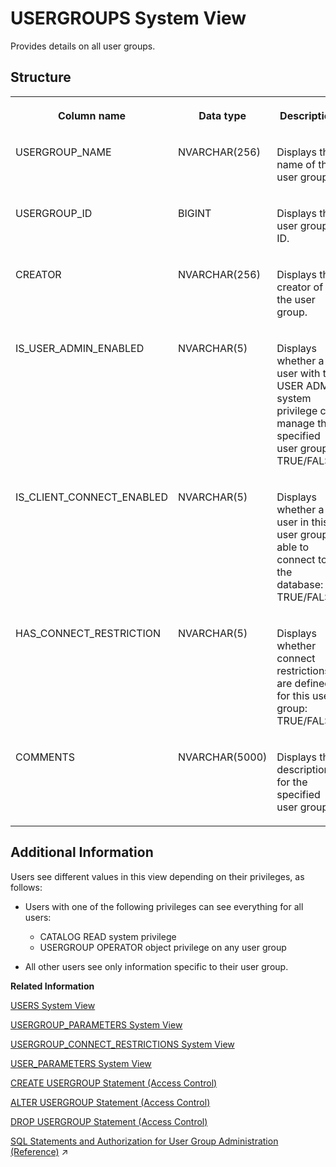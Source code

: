 <!-- loioac342d0868b244b0b42e16b3dbb5d7bc -->

# USERGROUPS System View

Provides details on all user groups.



<a name="loioac342d0868b244b0b42e16b3dbb5d7bc___a_f_l__p_a_c_k_a_g_e_s_1struct_AFL_PACKAGES"/>

## Structure


<table>
<tr>
<th valign="top">

Column name



</th>
<th valign="top">

Data type



</th>
<th valign="top">

Description



</th>
</tr>
<tr>
<td valign="top">

USERGROUP\_NAME



</td>
<td valign="top">

NVARCHAR\(256\)



</td>
<td valign="top">

Displays the name of the user group.



</td>
</tr>
<tr>
<td valign="top">

USERGROUP\_ID



</td>
<td valign="top">

BIGINT



</td>
<td valign="top">

Displays the user group ID.



</td>
</tr>
<tr>
<td valign="top">

CREATOR



</td>
<td valign="top">

NVARCHAR\(256\)



</td>
<td valign="top">

Displays the creator of the user group.



</td>
</tr>
<tr>
<td valign="top">

IS\_USER\_ADMIN\_ENABLED



</td>
<td valign="top">

NVARCHAR\(5\)



</td>
<td valign="top">

Displays whether a user with the USER ADMIN system privilege can manage the specified user group: TRUE/FALSE.



</td>
</tr>
<tr>
<td valign="top">

IS\_CLIENT\_CONNECT\_ENABLED



</td>
<td valign="top">

NVARCHAR\(5\)



</td>
<td valign="top">

Displays whether a user in this user group is able to connect to the database: TRUE/FALSE.



</td>
</tr>
<tr>
<td valign="top">

HAS\_CONNECT\_RESTRICTION



</td>
<td valign="top">

NVARCHAR\(5\)



</td>
<td valign="top">

Displays whether connect restrictions are defined for this user group: TRUE/FALSE.



</td>
</tr>
<tr>
<td valign="top">

COMMENTS



</td>
<td valign="top">

NVARCHAR\(5000\)



</td>
<td valign="top">

Displays the description for the specified user group.



</td>
</tr>
</table>



<a name="loioac342d0868b244b0b42e16b3dbb5d7bc__section_qf1_hz1_x2b"/>

## Additional Information

Users see different values in this view depending on their privileges, as follows:

-   Users with one of the following privileges can see everything for all users:

    -   CATALOG READ system privilege
    -   USERGROUP OPERATOR object privilege on any user group

-   All other users see only information specific to their user group.


**Related Information**  


[USERS System View](users-system-view-2102609.md "Lists all users.")

[USERGROUP\_PARAMETERS System View](usergroup-parameters-system-view-365bd21.md "Provides the list of parameter sets defined for usergroups.")

[USERGROUP\_CONNECT\_RESTRICTIONS System View](usergroup-connect-restrictions-system-view-57d3364.md "Provides details on connection restrictions for all user groups.")

[USER\_PARAMETERS System View](user-parameters-system-view-2102244.md "Lists all parameters and their values, which have been assigned to users in the system (using CREATE USER ... SET PARAMETER or ALTER USER ... SET PARAMETER).")

[CREATE USERGROUP Statement \(Access Control\)](../../010-SQL-Reference/012-SQL-Statements/create-usergroup-statement-access-control-9869125.md "Creates a usergroup.")

[ALTER USERGROUP Statement \(Access Control\)](../../010-SQL-Reference/012-SQL-Statements/alter-usergroup-statement-access-control-aa94ca8.md "Alters a usergroup.")

[DROP USERGROUP Statement \(Access Control\)](../../010-SQL-Reference/012-SQL-Statements/drop-usergroup-statement-access-control-6dc0ada.md "Removes a user group from the database.")

[SQL Statements and Authorization for User Group Administration (Reference)](https://help.sap.com/viewer/c82f8d6a84c147f8b78bf6416dae7290/2023_2_QRC/en-US/bdc34546fcdf4d24b58b1235dda68ec8.html "Creating and configuring user groups requires different combinations of privileges.") :arrow_upper_right:

